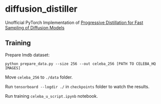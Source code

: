 # diffusion_distiller
Unofficial PyTorch Implementation of [Progressive Distillation for Fast Sampling of Diffusion Models](https://openreview.net/forum?id=TIdIXIpzhoI)

## Training

Prepare lmdb dataset:

`python prepare_data.py --size 256 --out celeba_256 [PATH TO CELEBA_HQ IMAGES]`

Move `celeba_256` to `./data` folder.

Run `tensorboard --logdir ./` in `checkpoints` folder to watch the results.

Run training `celeba_u_script.ipynb` notebook.


